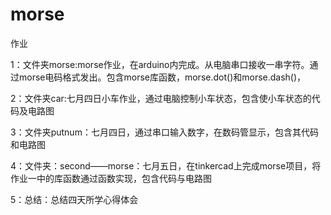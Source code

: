 # morse
作业

1：文件夹morse:morse作业，在arduino内完成。从电脑串口接收一串字符。通过morse电码格式发出。包含morse库函数，morse.dot()和morse.dash()，

2：文件夹car:七月四日小车作业，通过电脑控制小车状态，包含使小车状态的代码及电路图

3：文件夹putnum：七月四日，通过串口输入数字，在数码管显示，包含其代码和电路图

4：文件夹：second——morse：七月五日，在tinkercad上完成morse项目，将作业一中的库函数通过函数实现，包含代码与电路图

5：总结：总结四天所学心得体会
